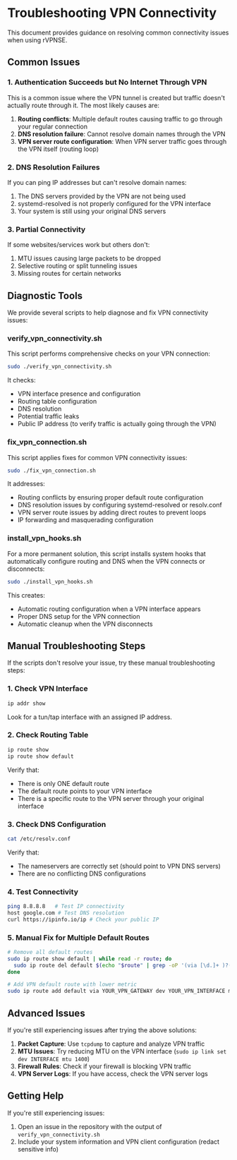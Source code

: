 # Troubleshooting VPN Connectivity

This document provides guidance on resolving common connectivity issues when using rVPNSE.

## Common Issues

### 1. Authentication Succeeds but No Internet Through VPN

This is a common issue where the VPN tunnel is created but traffic doesn't actually route through it. 
The most likely causes are:

1. **Routing conflicts**: Multiple default routes causing traffic to go through your regular connection
2. **DNS resolution failure**: Cannot resolve domain names through the VPN
3. **VPN server route configuration**: When VPN server traffic goes through the VPN itself (routing loop)

### 2. DNS Resolution Failures

If you can ping IP addresses but can't resolve domain names:

1. The DNS servers provided by the VPN are not being used
2. systemd-resolved is not properly configured for the VPN interface
3. Your system is still using your original DNS servers

### 3. Partial Connectivity

If some websites/services work but others don't:

1. MTU issues causing large packets to be dropped
2. Selective routing or split tunneling issues
3. Missing routes for certain networks

## Diagnostic Tools

We provide several scripts to help diagnose and fix VPN connectivity issues:

### verify_vpn_connectivity.sh

This script performs comprehensive checks on your VPN connection:

```bash
sudo ./verify_vpn_connectivity.sh
```

It checks:
- VPN interface presence and configuration
- Routing table configuration
- DNS resolution
- Potential traffic leaks
- Public IP address (to verify traffic is actually going through the VPN)

### fix_vpn_connection.sh

This script applies fixes for common VPN connectivity issues:

```bash
sudo ./fix_vpn_connection.sh
```

It addresses:
- Routing conflicts by ensuring proper default route configuration
- DNS resolution issues by configuring systemd-resolved or resolv.conf
- VPN server route issues by adding direct routes to prevent loops
- IP forwarding and masquerading configuration

### install_vpn_hooks.sh

For a more permanent solution, this script installs system hooks that automatically configure routing and DNS when the VPN connects or disconnects:

```bash
sudo ./install_vpn_hooks.sh
```

This creates:
- Automatic routing configuration when a VPN interface appears
- Proper DNS setup for the VPN connection
- Automatic cleanup when the VPN disconnects

## Manual Troubleshooting Steps

If the scripts don't resolve your issue, try these manual troubleshooting steps:

### 1. Check VPN Interface

```bash
ip addr show
```

Look for a tun/tap interface with an assigned IP address.

### 2. Check Routing Table

```bash
ip route show
ip route show default
```

Verify that:
- There is only ONE default route
- The default route points to your VPN interface
- There is a specific route to the VPN server through your original interface

### 3. Check DNS Configuration

```bash
cat /etc/resolv.conf
```

Verify that:
- The nameservers are correctly set (should point to VPN DNS servers)
- There are no conflicting DNS configurations

### 4. Test Connectivity

```bash
ping 8.8.8.8   # Test IP connectivity
host google.com # Test DNS resolution
curl https://ipinfo.io/ip # Check your public IP
```

### 5. Manual Fix for Multiple Default Routes

```bash
# Remove all default routes
sudo ip route show default | while read -r route; do 
  sudo ip route del default $(echo "$route" | grep -oP '(via [\d.]+ )?(dev \w+)( metric \d+)?'); 
done

# Add VPN default route with lower metric
sudo ip route add default via YOUR_VPN_GATEWAY dev YOUR_VPN_INTERFACE metric 50
```

## Advanced Issues

If you're still experiencing issues after trying the above solutions:

1. **Packet Capture**: Use `tcpdump` to capture and analyze VPN traffic
2. **MTU Issues**: Try reducing MTU on the VPN interface (`sudo ip link set dev INTERFACE mtu 1400`)
3. **Firewall Rules**: Check if your firewall is blocking VPN traffic
4. **VPN Server Logs**: If you have access, check the VPN server logs

## Getting Help

If you're still experiencing issues:
1. Open an issue in the repository with the output of `verify_vpn_connectivity.sh`
2. Include your system information and VPN client configuration (redact sensitive info)
